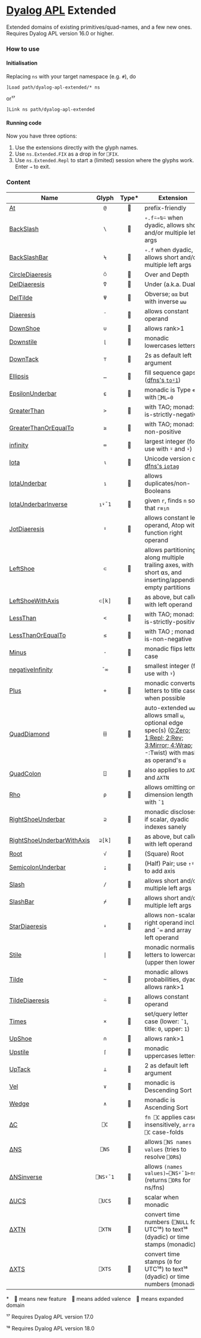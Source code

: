 # [Dyalog APL](https://www.dyalog.com/) Extended

Extended domains of existing primitives/quad-names, and a few new ones. Requires Dyalog APL version 16.0 or higher.

### How to use

#### Initialisation

Replacing `ns` with your target namespace (e.g. `#`), do

```
]Load path/dyalog-apl-extended/* ns
```

or¹⁷

```
]Link ns path/dyalog-apl-extended
```

#### Running code

Now you have three options:

1. Use the extensions directly with the glyph names.
1. Use `ns.Extended.FIX` as a drop in for `⎕FIX`.
1. Use `ns.Extended.Repl` to start a (limited) session where the glyphs work. Enter `→` to exit.

### Content

| Name                                              | Glyph  |   Type*   | Extension                                                    |
| ------------------------------------------------- | :----: | :---: | ------------------------------------------------------------ |
| [At](At.dyalog)                                   |  `@`   |  🔵   | prefix-friendly                                              |
| [BackSlash](BackSlash.dyalog)                     |  `\`   |  🔶   | `∘.f⍨∘⍉⍨` when dyadic, allows short and/or multiple left args |
| [BackSlashBar](BackSlashBar.dyalog)               |  `⍀`   |  🔶   | `∘.f` when dyadic, allows short and/or multiple left args    |
| [CircleDiaeresis](CircleDiaeresis.dyalog)         |  `⍥`   |  🔺   | Over and Depth                                               |
| [DelDiaeresis](DelDiaeresis.dyalog)               |  `⍢`   |  🔺   | Under (a.k.a. Dual)                                          |
| [DelTilde](DelTilde.dyalog)                       |  `⍫`   |  🔺   | Obverse; `⍺⍺` but with inverse `⍵⍵`                          |
| [Diaeresis](Diaeresis.dyalog)                     |  `¨`   |  🔵   | allows constant operand                                      |
| [DownShoe](DownShoe.dyalog)                       |  `∪`   |  🔵   | allows rank>1                                                |
| [Downstile](Downstile.dyalog)                     |  `⌊`   |  🔵   | monadic lowercases letters                                   |
| [DownTack](DownTack.dyalog)                       |  `⊤`   |  🔶   | 2s as default left argument                                  |
| [Ellipsis](Ellipsis.dyalog)                       |  `…`   |  🔺   | fill sequence gaps ([dfns's `to⍤1`](http://dfns.dyalog.com/n_to.htm)) |
| [EpsilonUnderbar](EpsilonUnderbar.dyalog)         |  `⍷`   |  🔶   | monadic is Type `∊` with `⎕ML←0`                             |
| [GreaterThan](GreaterThan.dyalog)                 |  `>`   |  🔶   | with TAO; monad: is-strictly-negative                        |
| [GreaterThanOrEqualTo](GreaterThanOrEqualTo.dyalog) |  `≥` |  🔶   | with TAO; monad: is non-positive                             |
| [infinity](infinity.dyalog)                       |  `∞`   |  🔺   | largest integer (for use with `⍤` and `⍣`)                   |
| [Iota](Iota.dyalog)                               |  `⍳`   |  🔵   | Unicode version of [dfns's `iotag`](http://dfns.dyalog.com/n_iotag.htm) |
| [IotaUnderbar](IotaUnderbar.dyalog)               |  `⍸`   |  🔵   | allows duplicates/non-Booleans                               |
| [IotaUnderbarInverse](IotaUnderbarInverse.dyalog) | `⍸⍣¯1` |  🔵   | given `r`, finds `n` so that `r≡⍸n`                          |
| [JotDiaeresis](JotDiaeresis.dyalog)               |  `⍤`   |  🔵   | allows constant left operand, Atop with function right operand |
| [LeftShoe](LeftShoe.dyalog)                       |  `⊂`   |  🔵   | allows partitioning along multiple trailing axes, with short ⍺s, and inserting/appending empty partitions |
| [LeftShoeWithAxis](LeftShoeWithAxis.dyalog)       | `⊂[k]` |  🔵   | as above, but called with left operand                       |
| [LessThan](LessThan.dyalog)                       |  `<`   |  🔶   | with TAO; monad: is-strictly-positive                        |
| [LessThanOrEqualTo](LessThanOrEqualTo.dyalog)     |  `≤`   |  🔶   | with TAO ; monad: is-non-negative                            |
| [Minus](Minus.dyalog)                             |  `-`   |  🔵   | monadic flips letter case                                    |
| [negativeInfinity](negativeInfinity.dyalog)       |  `¯∞`  |  🔺   | smallest integer (for use with `⍣`)                          |
| [Plus](Plus.dyalog)                               |  `+`   |  🔵   | monadic converts letters to title case when possible         |
| [QuadDiamond](QuadDiamond.dyalog)                 |  `⌺`   |  🔶   | auto-extended `⍵⍵`, allows small `⍵`, optional edge spec(s) ([0:Zero; 1:Repl; 2:Rev; 3:Mirror; 4:Wrap](http://web.science.mq.edu.au/~len/preprint/hamey-dicta2015-functional-border.pdf#page=3); -:Twist) with masks as operand's `⍺` |
| [QuadColon](QuadColon.dyalog) | `⍠` | 🔵 | also applies to `∆XDN` and `∆XTN` |
| [Rho](Rho.dyalog)                                 |  `⍴`   |  🔵   | allows omitting one dimension length with `¯1`               |
| [RightShoeUnderbar](RightShoeUnderbar.dyalog)     |  `⊇`   |  🔺   | monadic discloses if scalar, dyadic indexes sanely           |
| [RightShoeUnderbarWithAxis](RightShoeUnderbarWithAxis.dyalog) | `⊇[k]` | 🔺 | as above, but called with left operand              |
| [Root](Root.dyalog)                               |  `√`   |  🔺   | (Square) Root                                                |
| [SemicolonUnderbar](SemicolonUnderbar.dyalog)     |  `⍮`   |  🔺   | (Half) Pair; use `↑⍤⍮` to add axis                           |
| [Slash](Slash.dyalog)                             |  `/`   |  🔵   | allows short and/or multiple left args                       |
| [SlashBar](SlashBar.dyalog)                       |  `⌿`   |  🔵   | allows short and/or multiple left args                       |
| [StarDiaeresis](StarDiaeresis.dyalog)             |  `⍣`   |  🔵   | allows non-scalar right operand incl. `∞` and `¯∞` and array left operand |
| [Stile](Stile.dyalog)                             |  `\|`  |  🔵   | monadic normalises letters to lowercase (upper then lower)   |
| [Tilde](Tilde.dyalog)                             |  `~`   |  🔵   | monadic allows probabilities, dyadic allows rank>1           |
| [TildeDiaeresis](TildeDiaeresis.dyalog)           |  `⍨`   |  🔵   | allows constant operand                                      |
| [Times](Times.dyalog)                             |  `×`   |  🔵   | set/query letter case (lower: `¯1`, title: `0`, upper: `1`)  |
| [UpShoe](UpShoe.dyalog)                           |  `∩`   |  🔵   | allows rank>1                                                |
| [Upstile](Upstile.dyalog)                         |  `⌈`   |  🔵   | monadic uppercases letters                                   |
| [UpTack](UpTack.dyalog)                           |  `⊥`   |  🔶   | 2 as default left argument                                   |
| [Vel](Vel.dyalog)                                 |  `∨`   |  🔶   | monadic is Descending Sort                                   |
| [Wedge](Wedge.dyalog)                             |  `∧`   |  🔶   | monadic is Ascending Sort                                    |
| [∆C](∆C.dyalog)                                   |  `⎕C`  |  🔺   | `fn ⎕C` applies case-insensitively, `array ⎕C` case-folds    |
| [∆NS](∆NS.dyalog)                                 |  `⎕NS` |  🔵   | allows `⎕NS names values` (tries to resolve `⎕OR`s)          |
| [∆NSinverse](∆NSinverse.dyalog)                   |`⎕NS⍣¯1`|  🔺   | allows `(names values)←⎕NS⍣¯1⊢ns` (returns `⎕OR`s for ns/fns) |
| [∆UCS](∆UCS.dyalog)                               | `⎕UCS` |  🔵   | scalar when monadic                                          |
| [∆XTN](∆XTN.dyalog) | `⎕XTN` | 🔺 | convert time numbers (`⎕NULL` for UTC¹⁸) to text¹⁸ (dyadic) or time stamps (monadic) |
| [∆XTS](∆XTS.dyalog) | `⎕XTS` | 🔺 | convert time stamps (`0` for UTC¹⁸) to text¹⁸ (dyadic) or time numbers (monadic) |

\* 🔺 means new feature 🔶 means added valence 🔵 means expanded domain

¹⁷ Requires Dyalog APL version 17.0

¹⁸ Requires Dyalog APL version 18.0
